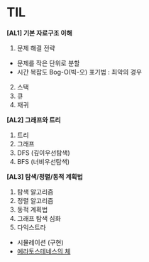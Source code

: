 # TIL

**[AL1] 기본 자료구조 이해**



1. 문제 해결 전략

- 문제를 작은 단위로 분할
- 시간 복잡도 Bog-O(빅-오) 표기법 : 최악의 경우

2. 스택
3. 큐
4. 재귀




**[AL2] 그래프와 트리**

1. 트리
2. 그래프
3. DFS (깊이우선탐색)
4. BFS (너비우선탐색)



**[AL3] 탐색/정렬/동적 계획법** 
 
1. 탐색 알고리즘
2. 정렬 알고리즘
3. 동적 계획법
4. 그래프 탐색 심화
5. 다익스트라

- 시뮬레이션 (구현)
- [에라토스테네스의 체](https://firework-ham.tistory.com/8)
